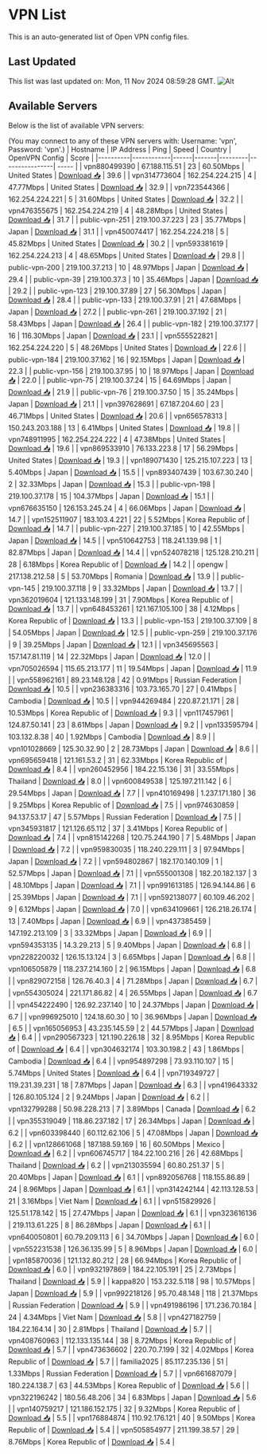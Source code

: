 # VPN List

This is an auto-generated list of Open VPN config files.

## Last Updated

This list was last updated on: Mon, 11 Nov 2024 08:59:28 GMT.
![Alt](https://repobeats.axiom.co/api/embed/186b98318ef1479477931607c1ad7d823f12451f.svg "Repobeats analytics image")

## Available Servers

Below is the list of available VPN servers:

(You may connect to any of these VPN servers with: Username: 'vpn', Password: 'vpn'.)
| Hostname | IP Address | Ping | Speed | Country | OpenVPN Config | Score |
|----------|------------|------|-------|---------|----------------| ----- |
| vpn880499390 | 67.188.115.51 | 23 | 60.50Mbps | United States | [Download 📥](./configs/server_0_US.ovpn) | 39.6 |
| vpn314773604 | 162.254.224.215 | 4 | 47.77Mbps | United States | [Download 📥](./configs/server_1_US.ovpn) | 32.9 |
| vpn723544366 | 162.254.224.221 | 5 | 31.60Mbps | United States | [Download 📥](./configs/server_2_US.ovpn) | 32.2 |
| vpn476355675 | 162.254.224.219 | 4 | 48.28Mbps | United States | [Download 📥](./configs/server_3_US.ovpn) | 31.7 |
| public-vpn-251 | 219.100.37.223 | 23 | 35.77Mbps | Japan | [Download 📥](./configs/server_4_JP.ovpn) | 31.1 |
| vpn450074417 | 162.254.224.218 | 5 | 45.82Mbps | United States | [Download 📥](./configs/server_5_US.ovpn) | 30.2 |
| vpn593381619 | 162.254.224.213 | 4 | 48.65Mbps | United States | [Download 📥](./configs/server_6_US.ovpn) | 29.8 |
| public-vpn-200 | 219.100.37.213 | 10 | 48.97Mbps | Japan | [Download 📥](./configs/server_7_JP.ovpn) | 29.4 |
| public-vpn-39 | 219.100.37.3 | 10 | 35.46Mbps | Japan | [Download 📥](./configs/server_8_JP.ovpn) | 29.2 |
| public-vpn-123 | 219.100.37.89 | 27 | 56.30Mbps | Japan | [Download 📥](./configs/server_9_JP.ovpn) | 28.4 |
| public-vpn-133 | 219.100.37.91 | 21 | 47.68Mbps | Japan | [Download 📥](./configs/server_10_JP.ovpn) | 27.2 |
| public-vpn-261 | 219.100.37.192 | 21 | 58.43Mbps | Japan | [Download 📥](./configs/server_11_JP.ovpn) | 26.4 |
| public-vpn-182 | 219.100.37.177 | 16 | 116.30Mbps | Japan | [Download 📥](./configs/server_12_JP.ovpn) | 23.1 |
| vpn555522821 | 162.254.224.220 | 5 | 48.26Mbps | United States | [Download 📥](./configs/server_13_US.ovpn) | 22.6 |
| public-vpn-184 | 219.100.37.162 | 16 | 92.15Mbps | Japan | [Download 📥](./configs/server_14_JP.ovpn) | 22.3 |
| public-vpn-156 | 219.100.37.95 | 10 | 18.97Mbps | Japan | [Download 📥](./configs/server_15_JP.ovpn) | 22.0 |
| public-vpn-75 | 219.100.37.24 | 15 | 64.69Mbps | Japan | [Download 📥](./configs/server_16_JP.ovpn) | 21.9 |
| public-vpn-76 | 219.100.37.50 | 15 | 35.24Mbps | Japan | [Download 📥](./configs/server_17_JP.ovpn) | 21.1 |
| vpn397628691 | 67.187.204.60 | 23 | 46.71Mbps | United States | [Download 📥](./configs/server_18_US.ovpn) | 20.6 |
| vpn656578313 | 150.243.203.188 | 13 | 6.41Mbps | United States | [Download 📥](./configs/server_19_US.ovpn) | 19.8 |
| vpn748911995 | 162.254.224.222 | 4 | 47.38Mbps | United States | [Download 📥](./configs/server_20_US.ovpn) | 19.6 |
| vpn869533910 | 76.133.223.8 | 17 | 56.29Mbps | United States | [Download 📥](./configs/server_21_US.ovpn) | 19.3 |
| vpn189071430 | 125.215.107.223 | 13 | 5.40Mbps | Japan | [Download 📥](./configs/server_22_JP.ovpn) | 15.5 |
| vpn893407439 | 103.67.30.240 | 2 | 32.33Mbps | Japan | [Download 📥](./configs/server_23_JP.ovpn) | 15.3 |
| public-vpn-198 | 219.100.37.178 | 15 | 104.37Mbps | Japan | [Download 📥](./configs/server_24_JP.ovpn) | 15.1 |
| vpn676635150 | 126.153.245.24 | 4 | 66.06Mbps | Japan | [Download 📥](./configs/server_25_JP.ovpn) | 14.7 |
| vpn152511907 | 183.103.4.221 | 22 | 5.52Mbps | Korea Republic of | [Download 📥](./configs/server_26_KR.ovpn) | 14.7 |
| public-vpn-227 | 219.100.37.185 | 10 | 42.55Mbps | Japan | [Download 📥](./configs/server_27_JP.ovpn) | 14.5 |
| vpn510642753 | 118.241.139.98 | 1 | 82.87Mbps | Japan | [Download 📥](./configs/server_28_JP.ovpn) | 14.4 |
| vpn524078218 | 125.128.210.211 | 28 | 6.18Mbps | Korea Republic of | [Download 📥](./configs/server_29_KR.ovpn) | 14.2 |
| opengw | 217.138.212.58 | 5 | 53.70Mbps | Romania | [Download 📥](./configs/server_30_RO.ovpn) | 13.9 |
| public-vpn-145 | 219.100.37.118 | 9 | 33.32Mbps | Japan | [Download 📥](./configs/server_31_JP.ovpn) | 13.7 |
| vpn362019604 | 121.133.148.199 | 31 | 7.90Mbps | Korea Republic of | [Download 📥](./configs/server_32_KR.ovpn) | 13.7 |
| vpn648453261 | 121.167.105.100 | 38 | 4.12Mbps | Korea Republic of | [Download 📥](./configs/server_33_KR.ovpn) | 13.3 |
| public-vpn-153 | 219.100.37.109 | 8 | 54.05Mbps | Japan | [Download 📥](./configs/server_34_JP.ovpn) | 12.5 |
| public-vpn-259 | 219.100.37.176 | 9 | 39.25Mbps | Japan | [Download 📥](./configs/server_35_JP.ovpn) | 12.1 |
| vpn345695563 | 157.147.81.119 | 14 | 22.32Mbps | Japan | [Download 📥](./configs/server_36_JP.ovpn) | 12.0 |
| vpn705026594 | 115.65.213.177 | 11 | 19.54Mbps | Japan | [Download 📥](./configs/server_37_JP.ovpn) | 11.9 |
| vpn558962161 | 89.23.148.128 | 42 | 0.91Mbps | Russian Federation | [Download 📥](./configs/server_38_RU.ovpn) | 10.5 |
| vpn236383316 | 103.73.165.70 | 27 | 0.41Mbps | Cambodia | [Download 📥](./configs/server_39_KH.ovpn) | 10.5 |
| vpn944269484 | 220.87.21.171 | 28 | 10.53Mbps | Korea Republic of | [Download 📥](./configs/server_40_KR.ovpn) | 9.3 |
| vpn117457961 | 124.87.50.141 | 23 | 8.61Mbps | Japan | [Download 📥](./configs/server_41_JP.ovpn) | 9.2 |
| vpn133595794 | 103.132.8.38 | 40 | 1.92Mbps | Cambodia | [Download 📥](./configs/server_42_KH.ovpn) | 8.9 |
| vpn101028669 | 125.30.32.90 | 2 | 28.73Mbps | Japan | [Download 📥](./configs/server_43_JP.ovpn) | 8.6 |
| vpn695659418 | 121.161.53.2 | 31 | 62.33Mbps | Korea Republic of | [Download 📥](./configs/server_44_KR.ovpn) | 8.4 |
| vpn260452956 | 184.22.15.136 | 31 | 33.55Mbps | Thailand | [Download 📥](./configs/server_45_TH.ovpn) | 8.0 |
| vpn600849538 | 125.197.211.142 | 6 | 29.54Mbps | Japan | [Download 📥](./configs/server_46_JP.ovpn) | 7.7 |
| vpn410169498 | 1.237.171.180 | 36 | 9.25Mbps | Korea Republic of | [Download 📥](./configs/server_47_KR.ovpn) | 7.5 |
| vpn974630859 | 94.137.53.17 | 47 | 5.57Mbps | Russian Federation | [Download 📥](./configs/server_48_RU.ovpn) | 7.5 |
| vpn345931817 | 121.126.65.112 | 37 | 3.41Mbps | Korea Republic of | [Download 📥](./configs/server_49_KR.ovpn) | 7.4 |
| vpn815142268 | 120.75.244.190 | 7 | 5.48Mbps | Japan | [Download 📥](./configs/server_50_JP.ovpn) | 7.2 |
| vpn959830035 | 118.240.229.111 | 3 | 97.94Mbps | Japan | [Download 📥](./configs/server_51_JP.ovpn) | 7.2 |
| vpn594802867 | 182.170.140.109 | 1 | 52.57Mbps | Japan | [Download 📥](./configs/server_52_JP.ovpn) | 7.1 |
| vpn555001308 | 182.20.182.137 | 3 | 48.10Mbps | Japan | [Download 📥](./configs/server_53_JP.ovpn) | 7.1 |
| vpn991613185 | 126.94.144.86 | 6 | 25.39Mbps | Japan | [Download 📥](./configs/server_54_JP.ovpn) | 7.1 |
| vpn592138077 | 60.109.46.202 | 9 | 6.12Mbps | Japan | [Download 📥](./configs/server_55_JP.ovpn) | 7.0 |
| vpn634109661 | 126.218.26.174 | 13 | 7.40Mbps | Japan | [Download 📥](./configs/server_56_JP.ovpn) | 6.9 |
| vpn437385459 | 147.192.213.109 | 3 | 33.32Mbps | Japan | [Download 📥](./configs/server_57_JP.ovpn) | 6.9 |
| vpn594353135 | 14.3.29.213 | 5 | 9.40Mbps | Japan | [Download 📥](./configs/server_58_JP.ovpn) | 6.8 |
| vpn228220032 | 126.15.13.124 | 3 | 6.65Mbps | Japan | [Download 📥](./configs/server_59_JP.ovpn) | 6.8 |
| vpn106505879 | 118.237.214.160 | 2 | 96.15Mbps | Japan | [Download 📥](./configs/server_60_JP.ovpn) | 6.8 |
| vpn829072158 | 126.76.40.3 | 4 | 71.28Mbps | Japan | [Download 📥](./configs/server_61_JP.ovpn) | 6.7 |
| vpn554305024 | 221.171.86.82 | 4 | 26.55Mbps | Japan | [Download 📥](./configs/server_62_JP.ovpn) | 6.7 |
| vpn454222490 | 126.92.237.140 | 10 | 24.37Mbps | Japan | [Download 📥](./configs/server_63_JP.ovpn) | 6.7 |
| vpn996925010 | 124.18.60.30 | 10 | 36.96Mbps | Japan | [Download 📥](./configs/server_64_JP.ovpn) | 6.5 |
| vpn165056953 | 43.235.145.59 | 2 | 44.57Mbps | Japan | [Download 📥](./configs/server_65_JP.ovpn) | 6.4 |
| vpn290567323 | 121.190.226.18 | 32 | 8.95Mbps | Korea Republic of | [Download 📥](./configs/server_66_KR.ovpn) | 6.4 |
| vpn304632174 | 103.30.198.2 | 43 | 1.86Mbps | Cambodia | [Download 📥](./configs/server_67_KH.ovpn) | 6.4 |
| vpn954897298 | 73.93.110.107 | 15 | 5.74Mbps | United States | [Download 📥](./configs/server_68_US.ovpn) | 6.4 |
| vpn719349727 | 119.231.39.231 | 18 | 7.87Mbps | Japan | [Download 📥](./configs/server_69_JP.ovpn) | 6.3 |
| vpn419643332 | 126.80.105.124 | 2 | 9.24Mbps | Japan | [Download 📥](./configs/server_70_JP.ovpn) | 6.2 |
| vpn132799288 | 50.98.228.213 | 7 | 3.89Mbps | Canada | [Download 📥](./configs/server_71_CA.ovpn) | 6.2 |
| vpn355319049 | 118.86.237.182 | 17 | 26.34Mbps | Japan | [Download 📥](./configs/server_72_JP.ovpn) | 6.2 |
| vpn603398440 | 60.112.62.106 | 5 | 47.08Mbps | Japan | [Download 📥](./configs/server_73_JP.ovpn) | 6.2 |
| vpn128661068 | 187.188.59.169 | 16 | 60.50Mbps | Mexico | [Download 📥](./configs/server_74_MX.ovpn) | 6.2 |
| vpn606745717 | 184.22.100.216 | 26 | 42.68Mbps | Thailand | [Download 📥](./configs/server_75_TH.ovpn) | 6.2 |
| vpn213035594 | 60.80.251.37 | 5 | 20.40Mbps | Japan | [Download 📥](./configs/server_76_JP.ovpn) | 6.1 |
| vpn892056768 | 118.155.86.89 | 24 | 8.96Mbps | Japan | [Download 📥](./configs/server_77_JP.ovpn) | 6.1 |
| vpn314242144 | 42.113.128.53 | 21 | 3.16Mbps | Viet Nam | [Download 📥](./configs/server_78_VN.ovpn) | 6.1 |
| vpn515829926 | 125.51.178.142 | 15 | 27.47Mbps | Japan | [Download 📥](./configs/server_79_JP.ovpn) | 6.1 |
| vpn323616136 | 219.113.61.225 | 8 | 86.28Mbps | Japan | [Download 📥](./configs/server_80_JP.ovpn) | 6.1 |
| vpn640050801 | 60.79.209.113 | 6 | 34.70Mbps | Japan | [Download 📥](./configs/server_81_JP.ovpn) | 6.0 |
| vpn552231538 | 126.36.135.99 | 5 | 8.96Mbps | Japan | [Download 📥](./configs/server_82_JP.ovpn) | 6.0 |
| vpn185870036 | 121.132.80.212 | 28 | 66.94Mbps | Korea Republic of | [Download 📥](./configs/server_83_KR.ovpn) | 6.0 |
| vpn932197869 | 184.22.105.191 | 25 | 2.73Mbps | Thailand | [Download 📥](./configs/server_84_TH.ovpn) | 5.9 |
| kappa820 | 153.232.5.118 | 98 | 10.57Mbps | Japan | [Download 📥](./configs/server_85_JP.ovpn) | 5.9 |
| vpn992218126 | 95.70.48.148 | 118 | 21.37Mbps | Russian Federation | [Download 📥](./configs/server_86_RU.ovpn) | 5.9 |
| vpn491986196 | 171.236.70.184 | 24 | 4.34Mbps | Viet Nam | [Download 📥](./configs/server_87_VN.ovpn) | 5.8 |
| vpn427182759 | 184.22.164.14 | 30 | 2.81Mbps | Thailand | [Download 📥](./configs/server_88_TH.ovpn) | 5.7 |
| vpn408760963 | 112.133.135.144 | 38 | 8.72Mbps | Korea Republic of | [Download 📥](./configs/server_89_KR.ovpn) | 5.7 |
| vpn473636602 | 220.70.7.199 | 32 | 4.02Mbps | Korea Republic of | [Download 📥](./configs/server_90_KR.ovpn) | 5.7 |
| familia2025 | 85.117.235.136 | 51 | 1.33Mbps | Russian Federation | [Download 📥](./configs/server_91_RU.ovpn) | 5.7 |
| vpn661687079 | 180.224.138.7 | 63 | 44.53Mbps | Korea Republic of | [Download 📥](./configs/server_92_KR.ovpn) | 5.6 |
| vpn322196242 | 180.56.48.206 | 34 | 6.83Mbps | Japan | [Download 📥](./configs/server_93_JP.ovpn) | 5.6 |
| vpn140759217 | 121.186.152.175 | 32 | 9.32Mbps | Korea Republic of | [Download 📥](./configs/server_94_KR.ovpn) | 5.5 |
| vpn176884874 | 110.92.176.121 | 40 | 9.50Mbps | Korea Republic of | [Download 📥](./configs/server_95_KR.ovpn) | 5.4 |
| vpn505854977 | 211.199.38.57 | 29 | 8.76Mbps | Korea Republic of | [Download 📥](./configs/server_96_KR.ovpn) | 5.4 |
